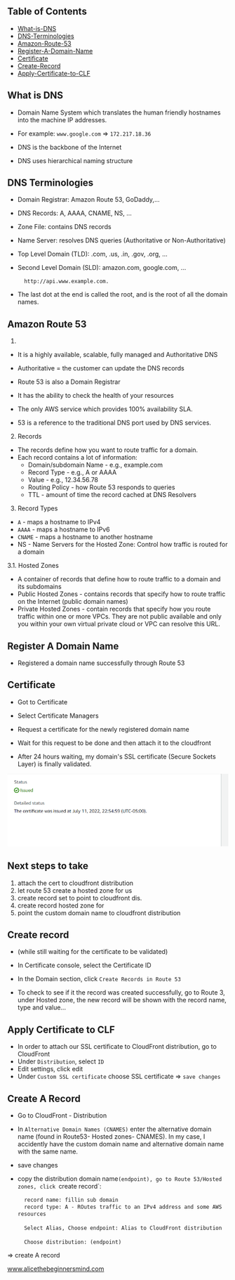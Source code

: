 ## Table of Contents

- [What-is-DNS](#what-is-dns)
- [DNS-Terminologies](#dns-terminologies)
- [Amazon-Route-53](#amazon-route-53)
- [Register-A-Domain-Name](#register-a-domain-name)
- [Certificate](#certificate)
- [Create-Record](#create-record)
- [Apply-Certificate-to-CLF](#apply-certificate-to-clf)

## What is DNS

- Domain Name System which translates the human friendly hostnames into the machine IP addresses.

- For example: `www.google.com` => `172.217.18.36`

- DNS is the backbone of the Internet
- DNS uses hierarchical naming structure 

## DNS Terminologies

- Domain Registrar: Amazon Route 53, GoDaddy,...
- DNS Records: A, AAAA, CNAME, NS, ...
- Zone File: contains DNS records
- Name Server: resolves DNS queries (Authoritative or Non-Authoritative)
- Top Level Domain (TLD): .com, .us, .in, .gov, .org, ...
- Second Level Domain (SLD): amazon.com, google.com, ...

        http://api.www.example.com.

- The last dot at the end is called the root, and is the root of all the domain names.

## Amazon Route 53
1. 
- It is a highly available, scalable, fully managed and Authoritative DNS 
- Authoritative = the customer can update the DNS records

- Route 53 is also a Domain Registrar

- It has the ability to check the health of your resources
- The only AWS service which provides 100% availability SLA.
- 53 is a reference to the traditional DNS port used by DNS services.

2. Records

- The records define how you want to route traffic for a domain.
- Each record contains a lot of information:
    - Domain/subdomain Name - e.g., example.com
    - Record Type - e.g., A or AAAA
    - Value - e.g., 12.34.56.78
    - Routing Policy - how Route 53 responds to queries
    - TTL - amount of time the record cached at DNS Resolvers

3. Record Types

- `A` - maps a hostname to IPv4
- `AAAA` - maps a hostname to IPv6
- `CNAME` - maps a hostname to another hostname
- NS - Name Servers for the Hosted Zone: Control how traffic is routed for a domain

3.1. Hosted Zones

- A container of records that define how to route traffic to a domain and its subdomains
- Public Hosted Zones - contains records that specify how to route traffic on the Internet (public domain names)
- Private Hosted Zones - contain records that specify how you route traffic within one or more VPCs. They are not public available and only you within your own virtual private cloud or VPC can resolve this URL.

## Register A Domain Name

- Registered a domain name successfully through Route 53

## Certificate

- Got to Certificate
- Select Certificate Managers
- Request a certificate for the newly registered domain name
- Wait for this request to be done and then attach it to the cloudfront

- After 24 hours waiting, my domain's SSL certificate (Secure Sockets Layer) is finally validated.

![aws-ssl-cert](https://github.com/thutuephan/TheCloudResumeChallenge/blob/main/assets/images/aws-images/aws-domain-certificate.png)


## Next steps to take

1. attach the cert to  cloudfront distribution
2. let route 53 create a hosted zone for us
3. create record set to point to cloudfront dis.
4. create record hosted zone for 
5. point the custom domain name to cloudfront distribution


## Create record

- (while still waiting for the certificate to be validated)
- In Certificate console, select the Certificate ID
- In the Domain section, click `Create Records in Route 53`

- To check to see if it the record was created successfully, go to Route 3, under Hosted zone, the new record will be shown with the record name, type and value...

## Apply Certificate to CLF

- In order to attach our SSL certificate to CloudFront distribution, go to CloudFront
- Under `Distribution`, select `ID`
- Edit settings, click edit
- Under `Custom SSL certificate` choose SSL certificate => `save changes`

## Create A Record

- Go to CloudFront - Distribution
- In `Alternative Domain Names (CNAMES)` enter the alternative domain name (found in Route53- Hosted zones- CNAMES). In my case, I accidently have the custom domain name and alternative domain name with the same name. 

- save changes

- copy the  distribution domain name`(endpoint), go to Route 53/Hosted zones, click `create record`:

        record name: fillin sub domain
        record type: A - ROutes traffic to an IPv4 address and some AWS resources

        Select Alias, Choose endpoint: Alias to CloudFront distribution

        Choose distribution: (endpoint)


=> create A record

www.alicethebeginnersmind.com
